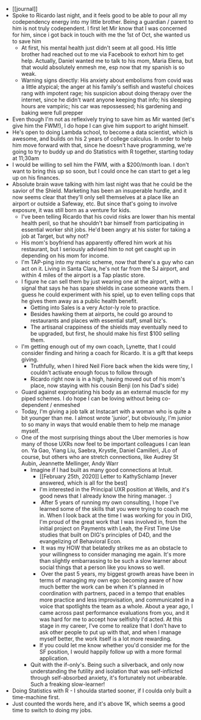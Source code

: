 - [[journal]]
- Spoke to Ricardo last night, and it feels good to be able to pour all my codependency energy into my little brother. Being a guardian / parent to him is not truly codependent. I first let Mir know that I was concerned for him, since i got back in touch with me the 1st of Oct, she wanted us to save him
    - At first, his mental health just didn't seem at all good. His little brother had reached out to me via Facebook to exhort him to get help. Actually, Daniel wanted me to talk to his mom, Maria Elena, but that would absolutely enmesh me, esp now that my spanish is so weak.
    - Warning signs directly: His anxiety about embolisms from covid was a little atypical; the anger at his family's selfish and wasteful choices rang with impotent rage; his suspicion about doing therapy over the internet, since he didn't want anyone keeping that info; his sleeping hours are vampiric; his car was repossessed; his gardening and baking were full prepper 
- Even though I'm not as reflexively trying to save him as Mir wanted (let's give him the FWM!), I do hope I can give him support to aright himself.
- He's open to doing Lambda school, to become a data scientist, which is awesome, and builds on his 2 years of college calculus. In order to help him move forward with that, since he doesn't have programming, we're going to try to buddy up and do Statistics with R together, starting today at 11;30am
- I would be willing to sell him the FWM, with a $200/month loan. I don't want to bring this up so soon, but I could once he can start to get a leg up on his finances.
- Absolute brain wave talking with him last night was that he could be the savior of the Shield. Marketing has been an insuperable hurdle, and it now seems clear that they'll only sell themselves at a place like an airport or outside a Safeway, etc. But since that's going to involve exposure, it was still born as a venture for kids. 
    - I've been telling Ricardo that his covid risks are lower than his mental health peril, so that he shouldn't bar himself from participating in essential worker shit jobs. He'd been angry at his sister for taking a job at Target, but why not? 
    - His mom's boyfriend has apparently offered him work at his restaurant, but I seriously advised him to not get caught up in depending on his mom for income.
    - I'm TAP-ping into my manic scheme, now that there's a guy who can act on it. Living in Santa Clara, he's not far from the SJ airport, and within 4 miles of the airport is a Tap plastic store. 
    - I figure he can sell them by just wearing one at the airport, with a signal that says he has spare shields in case someone wants them. I guess he could experiment with his spiel, up to even telling cops that he gives them away as a public health benefit. 
        - Getting into Sales is a very Actor-ly role to practice. 
        - Besides hawking them at airports, he could go around to restaurants and places with essential staff, small biz's.
        - The artisanal crappiness of the shields may eventually need to be upgraded, but first, he should make his first $100 selling them.
    - I'm getting enough out of my own coach, Lynette, that I could consider finding and hiring a coach for Ricardo. It is a gift that keeps giving. 
        - Truthfully, when I hired Neil Fiore back when the kids were tiny, I couldn't activate enough focus to follow through
        - Ricardo right now is in a high, having moved out of his mom's place, now staying with his cousin Benji (on his Dad's side)
    - Guard against expropriating his body as an external muscle for my piped schemes. I do hope I can be loving without being co-dependent / enmeshed
    - Today, I'm giving a job talk at Instacart with a woman who is quite a bit younger than me. I almost wrote 'junior', but obviously, I'm junior to so many in ways that would enable them to help me manage myself.
    - One of the most surprising things about the Uber memories is how many of those UXRs now feel to be important colleagues I can lean on. Ya Gao, Yiang Liu, Saebra, Krystle, Daniel Camilleri, JLo of course, but others who are stretch connections, like Audrey St Aubin, Jeannette Mellinger, Andy Warr
        - Imagine if I had built as many good connections at Intuit.
            - [[February 25th, 2020]] Letter to KathySchlamp [never answered, which is all for the best]
            - I'm interested in the Principal UXR position at Wells, and it's good news that I already know the hiring manager. :)
            -  After 5 years of running my own consulting, I hope I've learned some of the skills that you were trying to coach me in. When I look back at the time I was working for you in DIG, I'm proud of the great work that I was involved in, from the initial project on Payments with Leah, the First Time Use studies that built on DIG's principles of D4D, and the evangelizing of Behavioral Econ.
            -  It was my HOW that belatedly strikes me as an obstacle to your willingness to consider managing me again. It's more than slightly embarrassing to be such a slow learner about social things that a person like you knows so well.
            -  Over the past 5 years, my biggest growth areas have been in terms of managing my own ego: becoming aware of how much better the work can be when it's planned in coordination with partners, paced in a tempo that enables more practice and less improvisation, and communicated in a voice that spotlights the team as a whole. About a year ago, I came across past performance evaluations from you, and it was hard for me to accept how selfishly I'd acted. At this stage in my career, I've come to realize that I don't have to ask other people to put up with that, and when I manage myself better, the work itself is a lot more rewarding.
            - If you could let me know whether you'd consider me for the SF position, I would happily follow up with a more formal application.
        - Quit with the if-only's. Being such a silverback, and only now understanding the futility and isolation that was self-inflicted through self-absorbed anxiety, it's fortunately not unbearable. Such a freaking slow-learner!
- Doing Statistics with R - I shoulda started sooner, if I coulda only built a time-machine first. 
- Just counted the words here, and it's above 1K, which seems a good time to switch to doing my jobs.
